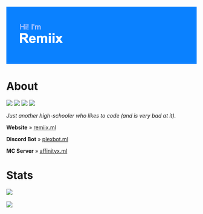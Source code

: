 ![Hi! I'm Remiix](header.png)

# About
![](https://img.shields.io/badge/OS-MacOS%2011-blue) ![](https://img.shields.io/badge/Languages-JavaScript%20%2B%20HTML%2FCSS-blue) ![](https://img.shields.io/badge/Editor-VSC-blue) ![](https://img.shields.io/badge/Hosting-Glitch-blue)

*Just another high-schooler who likes to code (and is very bad at it).*

**Website** » [remiix.ml](https://remiix.ml)

**Discord Bot** » [plexbot.ml](https://plexbot.ml)

**MC Server** » [affinityx.ml](https://affinityx.ml)

# Stats
[![](https://github-readme-stats.vercel.app/api/top-langs/?username=RemiixInc&show_icons=true&theme=dark)]()

[![](https://github-readme-stats.vercel.app/api?username=RemiixInc&theme=dark)]()
